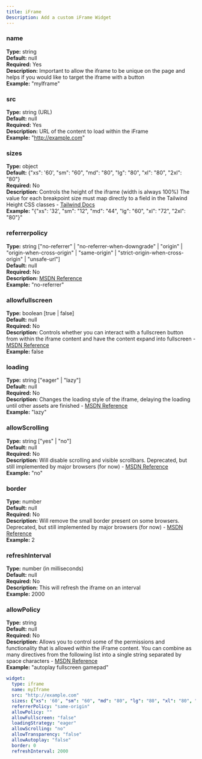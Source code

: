 ```yaml
---
title: iFrame
Description: Add a custom iFrame Widget
---
```

### name
**Type:** string <br>
**Default:** null <br>
**Required:** Yes <br>
**Description:** Important to allow the iframe to be unique on the page and helps if you would like to target the iframe with a button <br>
**Example:** "myIframe"

### src
**Type:** string (URL) <br>
**Default:** null <br>
**Required:** Yes <br>
**Description:** URL of the content to load within the iFrame <br>
**Example:** "http://example.com"

### sizes
**Type:** object <br>
**Default:** {"xs": '60', "sm": "60", "md": "80", "lg": "80", "xl": "80", "2xl": "80"} <br>
**Required:** No <br>
**Description:** Controls the height of the iframe (width is always 100%) The value for each breakpoint size must map directly to a field in the Tailwind Height CSS classes - [Tailwind Docs](https://tailwindcss.com/docs/height) <br>
**Example:** "{"xs": '32', "sm": "12", "md": "44", "lg": "60", "xl": "72", "2xl": "80"}"

### referrerpolicy
**Type:** string ["no-referrer" | "no-referrer-when-downgrade" | "origin" | "origin-when-cross-origin" | "same-origin" | "strict-origin-when-cross-origin" | "unsafe-url"] <br>
**Default:** null <br>
**Required:** No <br>
**Description:** [MSDN Reference](https://developer.mozilla.org/en-US/docs/Web/HTTP/Headers/Referrer-Policy) <br>
**Example:** "no-referrer"

### allowfullscreen
**Type:** boolean [true | false] <br>
**Default:** null <br>
**Required:** No <br>
**Description:** Controls whether you can interact with a fullscreen button from within the iframe content and have the content expand into fullscreen - [MSDN Reference](https://developer.mozilla.org/en-US/docs/Web/HTML/Element/iframe#allowfullscreen) <br>
**Example:** false

### loading
**Type:** string ["eager" | "lazy"] <br>
**Default:** null <br>
**Required:** No <br>
**Description:** Changes the loading style of the iframe, delaying the loading until other assets are finished - [MSDN Reference](https://developer.mozilla.org/en-US/docs/Web/HTML/Element/iframe#loading) <br>
**Example:** "lazy"

### allowScrolling
**Type:** string ["yes" | "no"] <br>
**Default:** null <br>
**Required:** No <br>
**Description:** Will disable scrolling and visible scrollbars. Deprecated, but still implemented by major browsers (for now) - [MSDN Reference](https://developer.mozilla.org/en-US/docs/Web/HTML/Element/iframe#scrolling) <br>
**Example:** "no"

### border
**Type:** number <br>
**Default:** null <br>
**Required:** No <br>
**Description:** Will remove the small border present on some browsers. Deprecated, but still implemented by major browsers (for now) - [MSDN Reference](https://developer.mozilla.org/en-US/docs/Web/HTML/Element/iframe#frameborder) <br>
**Example:** 2

### refreshInterval
**Type:** number (in milliseconds) <br>
**Default:** null <br>
**Required:** No <br>
**Description:** This will refresh the iframe on an interval<br>
**Example:** 2000

### allowPolicy
**Type:** string <br>
**Default:** null <br>
**Required:** No <br>
**Description:** Allows you to control some of the permissions and functionality that is allowed within the iFrame content. You can combine as many directives from the following list into a single string separated by space characters - [MSDN Reference](https://developer.mozilla.org/en-US/docs/Web/HTTP/Headers/Permissions-Policy) <br>
**Example:** "autoplay fullscreen gamepad"

```yaml
widget:
  type: iframe
  name: myIframe
  src: "http://example.com"
  sizes: {"xs": '60', "sm": "60", "md": "80", "lg": "80", "xl": "80", "2xl": "80"}
  referrerPolicy: "same-origin"
  allowPolicy: ""
  allowFullscreen: "false"
  loadingStrategy: "eager"
  allowScrolling: "no"
  allowTransparency: "false"
  allowAutoplay: "false"
  border: 0
  refreshInterval: 2000
```

